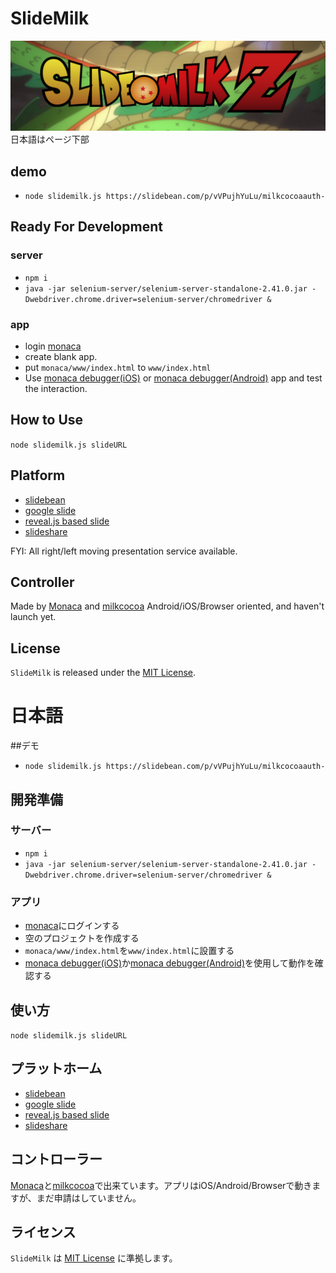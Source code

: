 # SlideMilk

![slidemilk](./slidemilk.png)
日本語はページ下部


## demo

- `node slidemilk.js https://slidebean.com/p/vVPujhYuLu/milkcocoaauth-`


## Ready For Development

### server
- `npm i`
- `java -jar selenium-server/selenium-server-standalone-2.41.0.jar -Dwebdriver.chrome.driver=selenium-server/chromedriver &`

### app
- login [monaca](https://monaca.io/)
- create blank app.
- put `monaca/www/index.html` to `www/index.html`
- Use [monaca debugger(iOS)](https://itunes.apple.com/en/app/monaca/id550941371?mt=8) or [monaca debugger(Android)](https://play.google.com/store/apps/details?id=mobi.monaca.debugger&hl=en) app and test the interaction.

## How to Use
`node slidemilk.js slideURL`

## Platform
- [slidebean](http://slidebean.com)
- [google slide](http://www.google.com/intl/ja_jp/slides/about/)
- [reveal.js based slide](http://lab.hakim.se/reveal-js/)
- [slideshare](http://www.slideshare.net/)

FYI: All right/left moving presentation service available.

## Controller

Made by [Monaca](https://ja.monaca.io/) and [milkcocoa](https://mlkcca.com/)
Android/iOS/Browser oriented, and haven't launch yet.

## License
`SlideMilk` is released under the [MIT License](http://opensource.org/licenses/MIT).



# 日本語

##デモ
- `node slidemilk.js https://slidebean.com/p/vVPujhYuLu/milkcocoaauth-`

## 開発準備

### サーバー
- `npm i`
- `java -jar selenium-server/selenium-server-standalone-2.41.0.jar -Dwebdriver.chrome.driver=selenium-server/chromedriver &`

### アプリ
- [monaca](https://ja.monaca.io/)にログインする
- 空のプロジェクトを作成する
- `monaca/www/index.html`を`www/index.html`に設置する
- [monaca debugger(iOS)](https://itunes.apple.com/jp/app/monaca/id550941371?mt=8)か[monaca debugger(Android)](https://play.google.com/store/apps/details?id=mobi.monaca.debugger&hl=ja)を使用して動作を確認する

## 使い方
`node slidemilk.js slideURL`

## プラットホーム
- [slidebean](http://slidebean.com)
- [google slide](http://www.google.com/intl/ja_jp/slides/about/)
- [reveal.js based slide](http://lab.hakim.se/reveal-js/)
- [slideshare](http://www.slideshare.net/)

## コントローラー
[Monaca](https://ja.monaca.io/)と[milkcocoa](https://mlkcca.com/)で出来ています。アプリはiOS/Android/Browserで動きますが、まだ申請はしていません。

## ライセンス
`SlideMilk` は [MIT License](http://opensource.org/licenses/MIT) に準拠します。
